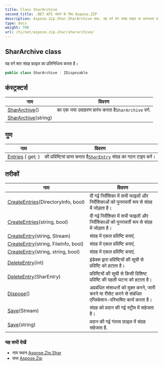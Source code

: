 ```yaml
---
title: Class SharArchive
second_title: .NET API संदर्भ के लिए Aspose.ZIP
description: Aspose.Zip.Shar.SharArchive कक्ष. यह वर्ग शर संग्रह फ़इल क प्रतनधत्व करत है
type: docs
weight: 700
url: /hi/net/aspose.zip.shar/shararchive/
---
```

## SharArchive class

यह वर्ग शार संग्रह फ़ाइल का प्रतिनिधित्व करता है।

```csharp
public class SharArchive : IDisposable
```

## कंस्ट्रक्टर्स

| नाम | विवरण |
| --- | --- |
| [SharArchive](shararchive/#constructor)() | का एक नया उदाहरण प्रारंभ करता है`SharArchive` वर्ग. |
| [SharArchive](shararchive/#constructor_1)(string) |  |

## गुण

| नाम | विवरण |
| --- | --- |
| [Entries](../../aspose.zip.shar/shararchive/entries/) { get; } | की प्रविष्टियां प्राप्त करता है[`SharEntry`](../sharentry/) संग्रह का गठन टाइप करें। |

## तरीकों

| नाम | विवरण |
| --- | --- |
| [CreateEntries](../../aspose.zip.shar/shararchive/createentries/#createentries)(DirectoryInfo, bool) | दी गई निर्देशिका में सभी फाइलों और निर्देशिकाओं को पुनरावर्ती रूप से संग्रह में जोड़ता है। |
| [CreateEntries](../../aspose.zip.shar/shararchive/createentries/#createentries_1)(string, bool) | दी गई निर्देशिका में सभी फाइलों और निर्देशिकाओं को पुनरावर्ती रूप से संग्रह में जोड़ता है। |
| [CreateEntry](../../aspose.zip.shar/shararchive/createentry/#createentry_1)(string, Stream) | संग्रह में एकल प्रविष्टि बनाएं. |
| [CreateEntry](../../aspose.zip.shar/shararchive/createentry/#createentry)(string, FileInfo, bool) | संग्रह में एकल प्रविष्टि बनाएं. |
| [CreateEntry](../../aspose.zip.shar/shararchive/createentry/#createentry_2)(string, string, bool) | संग्रह में एकल प्रविष्टि बनाएं. |
| [DeleteEntry](../../aspose.zip.shar/shararchive/deleteentry/#deleteentry_1)(int) | इंडेक्स द्वारा प्रविष्टियों की सूची से प्रविष्टि को हटाता है। |
| [DeleteEntry](../../aspose.zip.shar/shararchive/deleteentry/#deleteentry)(SharEntry) | प्रविष्टियों की सूची से किसी विशिष्ट प्रविष्टि की पहली घटना को हटाता है। |
| [Dispose](../../aspose.zip.shar/shararchive/dispose/)() | अप्रबंधित संसाधनों को मुक्त करने, जारी करने या रीसेट करने से संबंधित एप्लिकेशन-परिभाषित कार्य करता है। |
| [Save](../../aspose.zip.shar/shararchive/save/#save)(Stream) | संग्रह को प्रदान की गई स्ट्रीम में सहेजता है। |
| [Save](../../aspose.zip.shar/shararchive/save/#save_1)(string) | प्रदान की गई गंतव्य फ़ाइल में संग्रह सहेजता है. |

### यह सभी देखें

* नाम स्थान [Aspose.Zip.Shar](../../aspose.zip.shar/)
* सभा [Aspose.Zip](../../)


